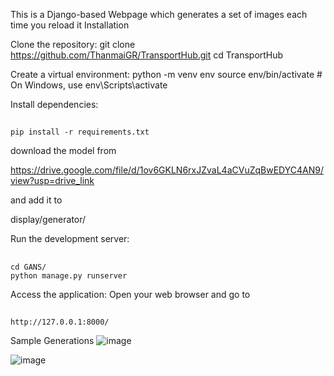 This is a Django-based Webpage which generates a set of images each time you reload it
Installation

Clone the repository: git clone https://github.com/ThanmaiGR/TransportHub.git cd TransportHub

Create a virtual environment: python -m venv env source env/bin/activate # On Windows, use env\Scripts\activate

Install dependencies: 
    
##
    pip install -r requirements.txt
    
download the model from

https://drive.google.com/file/d/1ov6GKLN6rxJZvaL4aCVuZqBwEDYC4AN9/view?usp=drive_link

and add it to

display/generator/

Run the development server: 
##
    cd GANS/
    python manage.py runserver

Access the application: Open your web browser and go to 
##
    http://127.0.0.1:8000/
Sample Generations
![image](https://github.com/ThanmaiGR/Generative_Adversarial_Networks/assets/118910787/f461bfef-7662-4c13-8076-402fd331ddae)

![image](https://github.com/ThanmaiGR/Generative_Adversarial_Networks/assets/118910787/0a7588c1-8571-4cfc-a6c5-9bd23bfda68a)

